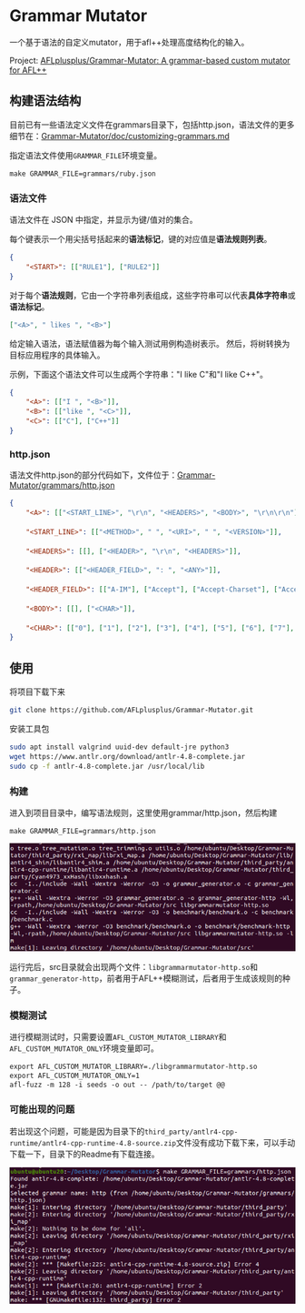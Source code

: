 # Grammar Mutator
一个基于语法的自定义mutator，用于afl++处理高度结构化的输入。

Project: [AFLplusplus/Grammar-Mutator: A grammar-based custom mutator for AFL++ ](https://github.com/AFLplusplus/Grammar-Mutator)

## 构建语法结构
目前已有一些语法定义文件在grammars目录下，包括http.json，语法文件的更多细节在：[Grammar-Mutator/doc/customizing-grammars.md](https://github.com/AFLplusplus/Grammar-Mutator/blob/stable/doc/customizing-grammars.md)

指定语法文件使用`GRAMMAR_FILE`环境变量。

```
make GRAMMAR_FILE=grammars/ruby.json
```

### 语法文件
语法文件在 JSON 中指定，并显示为键/值对的集合。

每个键表示一个用尖括号括起来的**语法标记**，键的对应值是**语法规则列表**。

```json
{
    "<START>": [["RULE1"], ["RULE2"]]
}
```

对于每个**语法规则**，它由一个字符串列表组成，这些字符串可以代表**具体字符串**或**语法标记**。

```json
["<A>", " likes ", "<B>"]
```

给定输入语法，语法赋值器为每个输入测试用例构造树表示。 然后，将树转换为目标应用程序的具体输入。

示例，下面这个语法文件可以生成两个字符串："I like C"和"I like C++"。

```json
{
    "<A>": [["I ", "<B>"]],
    "<B>": [["like ", "<C>"]],
    "<C>": [["C"], ["C++"]]
}
```

### http.json
语法文件http.json的部分代码如下，文件位于：[Grammar-Mutator/grammars/http.json](https://github.com/AFLplusplus/Grammar-Mutator/blob/stable/grammars/http.json)
```json
{
	"<A>": [["<START_LINE>", "\r\n", "<HEADERS>", "<BODY>", "\r\n\r\n"]],
	
	"<START_LINE>": [["<METHOD>", " ", "<URI>", " ", "<VERSION>"]],
	
	"<HEADERS>": [[], ["<HEADER>", "\r\n", "<HEADERS>"]],
	
	"<HEADER>": [["<HEADER_FIELD>", ": ", "<ANY>"]],
	
	"<HEADER_FIELD>": [["A-IM"], ["Accept"], ["Accept-Charset"], ["Accept-Datetime"], ["Accept-Encoding"], ["Accept-Language"], ["Access-Control-Request-Method"], ["Access-Control-Request-Headers"], ["Authorization"], ["Cache-Control"], ["Connection"], ["Content-Encoding"], ["Content-Length"], ["Content-MD5"], ["Content-Type"], ["Cookie"], ["Date"], ["Expect"], ["Forwarded"], ["From"], ["Host"], ["HTTP2-Settings"], ["If-Match"], ["If-Modified-Since"], ["If-None-Match"], ["If-Range"], ["If-Unmodified-Since"], ["Max-Forwards"], ["Origin"], ["Pragma"], ["Proxy-Authorization"], ["Range"], ["Referer"], ["TE"], ["Trailer"], ["Transfer-Encoding"], ["User-Agent"], ["Upgrade"], ["Via"], ["Warning"]],
	
	"<BODY>": [[], ["<CHAR>"]],

	"<CHAR>": [["0"], ["1"], ["2"], ["3"], ["4"], ["5"], ["6"], ["7"], ["8"], ["9"], ["a"], ["b"], ["c"], ["d"], ["e"], ["f"], ["g"], ["h"], ["i"], ["j"], ["k"], ["l"], ["m"], ["n"], ["o"], ["p"], ["q"], ["r"], ["s"], ["t"], ["u"], ["v"], ["w"], ["x"], ["y"], ["z"], ["A"], ["B"], ["C"], ["D"], ["E"], ["F"], ["G"], ["H"], ["I"], ["J"], ["K"], ["L"], ["M"], ["N"], ["O"], ["P"], ["Q"], ["R"], ["S"], ["T"], ["U"], ["V"], ["W"], ["X"], ["Y"], ["Z"]]
}
```

## 使用
将项目下载下来
```bash
git clone https://github.com/AFLplusplus/Grammar-Mutator.git
```

安装工具包
```bash
sudo apt install valgrind uuid-dev default-jre python3
wget https://www.antlr.org/download/antlr-4.8-complete.jar
sudo cp -f antlr-4.8-complete.jar /usr/local/lib
```
### 构建
进入到项目目录中，编写语法规则，这里使用grammar/http.json，然后构建
```
make GRAMMAR_FILE=grammars/http.json
```

![](images/Pasted%20image%2020231113144817.png)

运行完后，src目录就会出现两个文件：`libgrammarmutator-http.so`和`grammar_generator-http`，前者用于AFL++模糊测试，后者用于生成该规则的种子。

### 模糊测试
进行模糊测试时，只需要设置`AFL_CUSTOM_MUTATOR_LIBRARY`和`AFL_CUSTOM_MUTATOR_ONLY`环境变量即可。
```
export AFL_CUSTOM_MUTATOR_LIBRARY=./libgrammarmutator-http.so
export AFL_CUSTOM_MUTATOR_ONLY=1
afl-fuzz -m 128 -i seeds -o out -- /path/to/target @@
```

### 可能出现的问题
若出现这个问题，可能是因为目录下的`third_party/antlr4-cpp-runtime/antlr4-cpp-runtime-4.8-source.zip`文件没有成功下载下来，可以手动下载一下，目录下的Readme有下载连接。

![](images/Pasted%20image%2020231113145006.png)